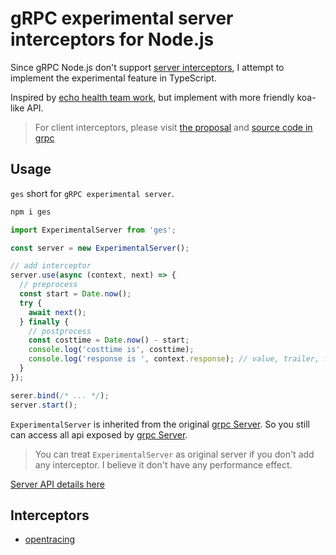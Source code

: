 # gRPC experimental server interceptors for Node.js

Since gRPC Node.js don't support
[server interceptors](https://github.com/grpc/grpc-node/issues/419),
I attempt to implement the experimental feature in TypeScript.

Inspired by
[echo health team work](https://github.com/echo-health/node-grpc-interceptors), but implement with more friendly koa-like API.

> For client interceptors, please visit [the proposal](https://github.com/grpc/proposal/blob/master/L5-node-client-interceptors.md) and [source code in grpc](https://github.com/grpc/grpc-node/blob/master/packages/grpc-native-core/src/client_interceptors.js)

## Usage

`ges` short for `gRPC experimental server`.

```bash
npm i ges
```

```javascript
import ExperimentalServer from 'ges';

const server = new ExperimentalServer();

// add interceptor
server.use(async (context, next) => {
  // preprocess
  const start = Date.now();
  try {
    await next();
  } finally {
    // postprocess
    const costtime = Date.now() - start;
    console.log('costtime is', costtime);
    console.log('response is ', context.response); // value, trailer, flags
  }
});

serer.bind(/* ... */);
server.start();
```

`ExperimentalServer` is inherited from the original [grpc Server]. So you still can access all api exposed by [grpc Server].

> You can treat `ExperimentalServer` as original server if you don't add any interceptor. I believe it don't have any performance effect.

[Server API details here](./packages/grpc-experimental-server/README.md)

## Interceptors

- [opentracing](./packages/grpc-interceptor-opentracing/README.md)

[grpc server]: https://grpc.github.io/grpc/node/grpc.Server.html
